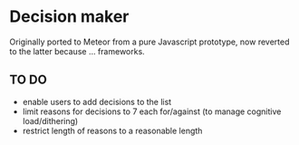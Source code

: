 # Decision maker

Originally ported to Meteor from a pure Javascript prototype, now reverted to the latter because … frameworks.

## TO DO

* enable users to add decisions to the list
* limit reasons for decisions to 7 each for/against (to manage cognitive load/dithering)
* restrict length of reasons to a reasonable length
